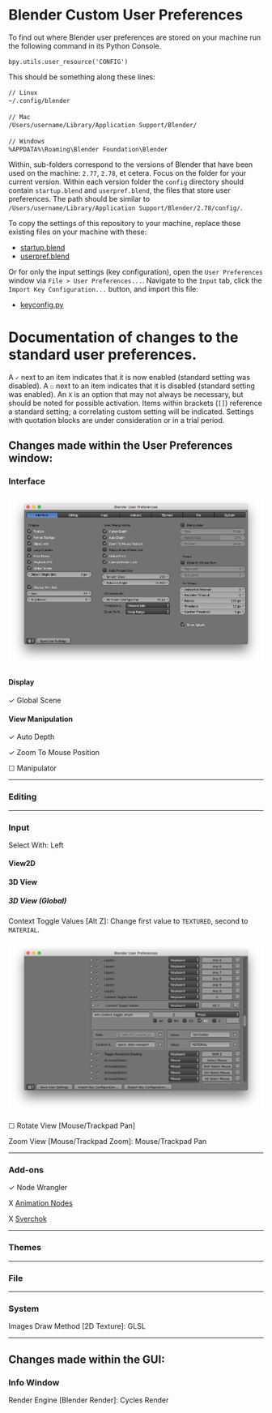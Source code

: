 # Blender Custom User Preferences

To find out where Blender user preferences are stored on your machine run the following command in its Python Console.

```
bpy.utils.user_resource('CONFIG')
```

This should be something along these lines:
```
// Linux
~/.config/blender

// Mac
/Users/username/Library/Application Support/Blender/

// Windows
%APPDATA%\Roaming\Blender Foundation\Blender
```

Within, sub-folders correspond to the versions of Blender that have been used on the machine: `2.77`, `2.78`, et cetera. Focus on the folder for your current version. Within each version folder the `config` directory should contain `startup.blend` and `userpref.blend`, the files that store user preferences. The path should be similar to `/Users/username/Library/Application Support/Blender/2.78/config/`.

To copy the settings of this repository to your machine, replace those existing files on your machine with these:
* [startup.blend](startup.blend)
* [userpref.blend](userpref.blend)

Or for only the input settings (key configuration), open the `User Preferences` window via `File > User Preferences...`. Navigate to the `Input` tab, click the `Import Key Configuration...` button, and import this file:
* [keyconfig.py](keyconfig.py)


# Documentation of changes to the standard user preferences.

A `✓` next to an item indicates that it is now enabled (standard setting was disabled). A `☐` next to an item indicates that it is disabled (standard setting was enabled). An `X` is an option that may not always be necessary, but should be noted for possible activation. Items within brackets (`[]`) reference a standard setting; a correlating custom setting will be indicated. Settings with quotation blocks are under consideration or in a trial period.

## Changes made within the User Preferences window:

### Interface

![Interface Preferences](assets/interface-prefs.png)

#### Display

✓ Global Scene

#### View Manipulation

✓ Auto Depth

✓ Zoom To Mouse Position

☐ Manipulator

___

### Editing

___

### Input

Select With: Left

#### View2D


#### 3D View

##### 3D View (Global)

Context Toggle Values [Alt Z]: Change first value to `TEXTURED`, second to `MATERIAL`.

![Toggle Material Shading Mode](assets/input-toggle-material-shading.png)

☐ Rotate View [Mouse/Trackpad Pan]

Zoom View [Mouse/Trackpad Zoom]: Mouse/Trackpad Pan

___

### Add-ons

✓ Node Wrangler

X [Animation Nodes](https://github.com/JacquesLucke/animation_nodes)

X [Sverchok](https://github.com/nortikin/sverchok)
___

### Themes

___

### File

___

### System

Images Draw Method [2D Texture]: GLSL

___

## Changes made within the GUI:

### Info Window

Render Engine [Blender Render]: Cycles Render
